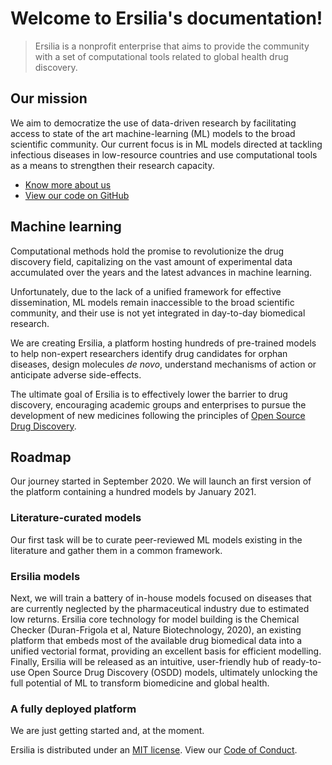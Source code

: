 # Welcome to Ersilia's documentation!

> Ersilia is a nonprofit enterprise that aims to provide the community with a set of computational tools related to global health drug discovery.

## Our mission

We aim to democratize the use of data-driven research by facilitating access to state of the art machine-learning (ML) models to the broad scientific community. Our current focus is in ML models directed at tackling infectious diseases in low-resource countries and use computational tools as a means to strengthen their research capacity.


* [Know more about us](http://ersilia.io)
* [View our code on GitHub](https://github.com/ersilia-os/ersilia)

## Machine learning

Computational methods hold the promise to revolutionize the drug discovery field, capitalizing on the vast amount of experimental data accumulated over the years and the latest advances in machine learning.

Unfortunately, due to the lack of a unified framework for effective dissemination, ML models remain inaccessible to the broad scientific community, and their use is not yet integrated in day-to-day biomedical research.

We are creating Ersilia, a platform hosting hundreds of pre-trained models to help non-expert researchers identify drug candidates for orphan diseases, design molecules _de novo_, understand mechanisms of action or anticipate adverse side-effects.

The ultimate goal of Ersilia is to effectively lower the barrier to drug discovery, encouraging academic groups and enterprises to pursue the development of new medicines following the principles of [Open Source Drug Discovery](https://chemistry-europe.onlinelibrary.wiley.com/doi/full/10.1002/cmdc.201900565).

## Roadmap

Our journey started in September 2020. We will launch an first version of the platform containing a hundred models by January 2021.

### Literature-curated models

Our first task will be to curate peer-reviewed ML models existing in the literature and gather them in a common framework.

### Ersilia models

Next, we will train a battery of in-house models focused on diseases that are currently neglected by the pharmaceutical industry due to estimated low returns. Ersilia core technology for model building is the Chemical Checker (Duran-Frigola et al, Nature Biotechnology, 2020), an existing platform that embeds most of the available drug biomedical data into a unified vectorial format, providing an excellent basis for efficient modelling. Finally, Ersilia will be released as an intuitive, user-friendly hub of ready-to-use Open Source Drug Discovery (OSDD) models, ultimately unlocking the full potential of ML to transform biomedicine and global health.

### A fully deployed platform

We are just getting started and, at the moment.

Ersilia is distributed under an [MIT license](https://github.com/ersilia-os/ersilia/blob/master/LICENSE.txt). View our [Code of Conduct](https://github.com/ersilia-os/ersilia/blob/master/CODE_OF_CONDUCT.md).
